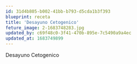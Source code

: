 ```yaml
---
id: 31d4b805-b002-41bb-b793-d5cda1b3f393
blueprint: receta
title: 'Desayuno Cetogenico'
feture_image: 2-1683748283.jpg
updated_by: c69f48c0-3f41-470b-895e-7c5490a9a4ec
updated_at: 1683749899
---
```

Desayuno Cetogenico